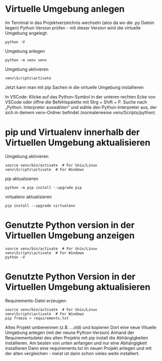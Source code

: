 # Virtuelle Umgebung anlegen

Im Terminal in das Projektverzeichnis wechseln (alos da wo die .py Datein liegen)
Python Version prüfen - mit dieser Version wird die virtuelle Umgebung angelegt:

    python -V

Umgebung anlegen

    python -m venv venv

Umgebung aktivieren

    venv\Scripts\activate

Jetzt kann man mit pip Sachen in die virtuelle Umgebung installieren

In VSCode:
Klicke auf das Python-Symbol in der unteren rechten Ecke von VSCode oder öffne die Befehlspalette mit Strg + Shift + P.
Suche nach „Python: Interpreter auswählen“ und wähle den Python-Interpreter aus, der sich in deinem venv-Ordner befindet (normalerweise venv/Scripts/python)

# pip und Virtualenv innerhalb der Virtuellen Umgebung aktualisieren
Umgebung aktivieren

    source venv/bin/activate  # For Unix/Linux
    venv\Scripts\activate  # For Windows

pip aktualisieren
    
    python -m pip install --upgrade pip

virtualenv aktualisieren
    
    pip install --upgrade virtualenv

# Genutzte Python version in der Virtuellen Umgebung anzeigen
    
    source venv/bin/activate  # For Unix/Linux
    venv\Scripts\activate  # For Windows
    python -V

# Genutzte Python Version in der Virtuellen Umgebung aktualisieren

Requirements-Datei erzeugen:

    source venv/bin/activate  # For Unix/Linux
    venv\Scripts\activate  # For Windows
    pip freeze > requirements.txt

Altes Projekt umbenennen (z.B. ...old) und kopieren
Dort eine neue Vituelle Umgebung anlegen (mit der neune Python-Version)
Anhand der Requirementsdatei des alten Projekts mit pip install die Abhängigkeiten installieren.
Am besten von unten anfangen und nur eine Abhängigkeit installieren
Dann eine requirements.txt im neuen Projekt anlegen und mit der alten vergleichen - meist ist dann schon vieles weite installiert.



    


